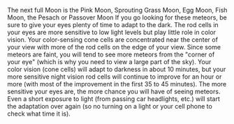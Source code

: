The next full Moon is the Pink Moon, Sprouting Grass Moon, Egg Moon, Fish Moon, the Pesach or Passover Moon 
 If you go looking for these meteors, be sure to give your eyes plenty of time to adapt to the dark. The rod cells in your eyes are more sensitive to low light levels but play little role in color vision. Your color-sensing cone cells are concentrated near the center of your view with more of the rod cells on the edge of your view. Since some meteors are faint, you will tend to see more meteors from the "corner of your eye" (which is why you need to view a large part of the sky). Your color vision (cone cells) will adapt to darkness in about 10 minutes, but your more sensitive night vision rod cells will continue to improve for an hour or more (with most of the improvement in the first 35 to 45 minutes). The more sensitive your eyes are, the more chance you will have of seeing meteors. Even a short exposure to light (from passing car headlights, etc.) will start the adaptation over again (so no turning on a light or your cell phone to check what time it is).